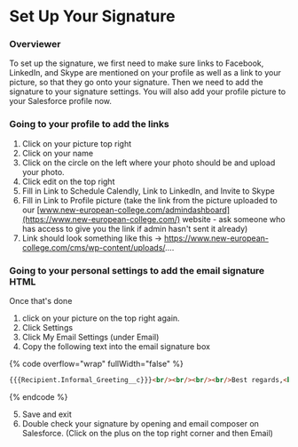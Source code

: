 # Set Up Your Signature

### Overviewer

To set up the signature, we first need to make sure links to Facebook, LinkedIn, and Skype are mentioned on your profile as well as a link to your picture, so that they go onto your signature. Then we need to add the signature to your signature settings. You will also add your profile picture to your Salesforce profile now.

### Going to your profile to add the links

1. Click on your picture top right
2. Click on your name
3. Click on the circle on the left where your photo should be and upload your photo.
4. Click edit on the top right
5. Fill in Link to Schedule Calendly, Link to LinkedIn, and Invite to Skype
6. Fill in Link to Profile picture (take the link from the picture uploaded to our [www.new-european-college.com/admindashboard](https://www.new-european-college.com/) website - ask someone who has access to give you the link if admin hasn't sent it already)
7. Link should look something like this -> https://www.new-european-college.com/cms/wp-content/uploads/....

### Going to your personal settings to add the email signature HTML

Once that's done

1. click on your picture on the top right again.
2. Click Settings
3. Click My Email Settings (under Email)
4. Copy the following text into the email signature box

{% code overflow="wrap" fullWidth="false" %}
```html
{{{Recipient.Informal_Greeting__c}}}<br/><br/><br/><br/>Best regards,<br/>{{{[Sender.Name](https://sender.name/)}}}<table style="border-spacing: 10px; border-collapse: separate;"><tbody><tr><td><table><tbody><tr><td><img style="width: 130px; border-radius: 50%;margin-right:20px" src="{{{Sender.Profile_Picture__c}}}"/></td><td style="color: [#7f7f7f](javascript:void(0););"><span style="font-size: 10pt; font-family: Arial, Sans-Serif;"><strong>{{{[Sender.Name](https://sender.name/)}}}</strong> | {{{Sender.Title}}}</span> <span style="font-size: 8pt; font-family: Arial, Sans-Serif;"> <br/>{{{Organization.Phone}}}<br/>{{{Sender.Email}}}<br/>[www.new-european-college.com](https://www.new-european-college.com/)<br/><a href="{{{Sender.Calendly_Link__c}}}">Schedule a call</a> | <a href="{{{Sender.IN_Link__c}}}">LinkedIn</a> | <a href="{{{Sender.SK_Invite__c}}}">Skype | <a href="https://instagram.com/neweurcollege">Instagram</a></span></td></tr></tbody></table></td></tr></tbody></table><p><img src="https://bit.ly/3pOc8tH" width="500px"/></p><p><span style="font-size: 8pt; font-family: Arial, Sans-Serif; color: [#7f7f7f](javascript:void(0););"> New European College GmbH | Wolfratshauser Str. 84, 81379 Munich Gesch&auml;ftsf&uuml;hrer: Sascha Liebhardt | Amtsgericht M&uuml;nchen - HRB 214 932 UStID DE298857192 </span></p>
```
{% endcode %}

5. Save and exit
6. Double check your signature by opening and email composer on Salesforce. (Click on the plus on the top right corner and then Email)
